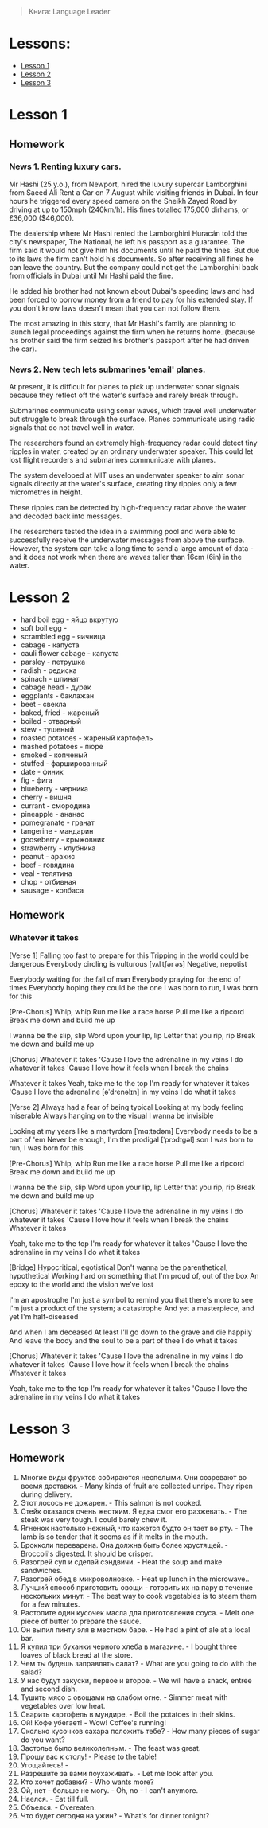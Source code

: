 > Книга: Language Leader

# Lessons:

- [Lesson 1](#lesson-1)
- [Lesson 2](#lesson-2)
- [Lesson 3](#lesson-3)

# Lesson 1

## Homework

### News 1. Renting luxury cars.

Mr Hashi (25 y.o.), from Newport, hired the luxury supercar Lamborghini from Saeed Ali Rent a Car on 7 August while visiting friends in Dubai. In four hours he triggered every speed camera on the Sheikh Zayed Road by driving at up to 150mph (240km/h). His fines totalled 175,000 dirhams, or £36,000 ($46,000).

The dealership where Mr Hashi rented the Lamborghini Huracán told the city's newspaper, The National, he left his passport as a guarantee. The firm said it would not give him his documents until he paid the fines. But due to its laws the firm can't hold his documents. So after receiving all fines he can leave the country. But the company could not get the Lamborghini back from officials in Dubai until Mr Hashi paid the fine.

He added his brother had not known about Dubai's speeding laws and had been forced to borrow money from a friend to pay for his extended stay. If you don't know laws doesn't mean that you can not follow them.

The most amazing in this story, that Mr Hashi's family are planning to launch legal proceedings against the firm when he returns home. (because his brother said the firm seized his brother's passport after he had driven the car).

### News 2. New tech lets submarines 'email' planes.

At present, it is difficult for planes to pick up underwater sonar signals because they reflect off the water's surface and rarely break through.

Submarines communicate using sonar waves, which travel well underwater but struggle to break through the surface. Planes communicate using radio signals that do not travel well in water.

The researchers found an extremely high-frequency radar could detect tiny ripples in water, created by an ordinary underwater speaker.
This could let lost flight recorders and submarines communicate with planes.

The system developed at MIT uses an underwater speaker to aim sonar signals directly at the water's surface, creating tiny ripples only a few micrometres in height.

These ripples can be detected by high-frequency radar above the water and decoded back into messages.

The researchers tested the idea in a swimming pool and were able to successfully receive the underwater messages from above the surface.
However, the system can take a long time to send a large amount of data - and it does not work when there are waves taller than 16cm (6in) in the water.

# Lesson 2

- hard boil egg - яйцо вкрутую
- soft boil egg - 
- scrambled egg - яичница
- cabage - капуста
- cauli flower cabage - капуста
- parsley - петрушка
- radish - редиска
- spinach - шпинат
- cabage head - дурак
- eggplants - баклажан
- beet - свекла
- baked, fried - жареный
- boiled - отварный
- stew - тушеный
- roasted potatoes - жареный картофель
- mashed potatoes - пюре
- smoked - копченый
- stuffed - фаршированный
- date - финик
- fig - фига
- blueberry - черника
- cherry - вишня
- currant - смородина
- pineapple - ананас
- pomegranate - гранат
- tangerine - мандарин
- gooseberry - крыжовник
- strawberry - клубника
- peanut - арахис
- beef - говядина
- veal - телятина
- chop - отбивная
- sausage - колбаса

## Homework

### Whatever it takes

[Verse 1]
Falling too fast to prepare for this
Tripping in the world could be dangerous
Everybody circling is vulturous [vʌl tʃər əs]
Negative, nepotist

Everybody waiting for the fall of man
Everybody praying for the end of times
Everybody hoping they could be the one
I was born to run, I was born for this

[Pre-Chorus]
Whip, whip
Run me like a race horse
Pull me like a ripcord
Break me down and build me up

I wanna be the slip, slip
Word upon your lip, lip
Letter that you rip, rip
Break me down and build me up

[Chorus]
Whatever it takes
'Cause I love the adrenaline in my veins
I do whatever it takes
'Cause I love how it feels when I break the chains

Whatever it takes
Yeah, take me to the top
I'm ready for whatever it takes
'Cause I love the adrenaline [əˈdrenəlɪn] in my veins
I do what it takes

[Verse 2]
Always had a fear of being typical
Looking at my body feeling miserable
Always hanging on to the visual
I wanna be invisible

Looking at my years like a martyrdom [ˈmɑːtədəm] 
Everybody needs to be a part of 'em
Never be enough, I'm the prodigal [ˈprɔdɪgəl] son
I was born to run, I was born for this

[Pre-Chorus]
Whip, whip
Run me like a race horse
Pull me like a ripcord
Break me down and build me up

I wanna be the slip, slip
Word upon your lip, lip
Letter that you rip, rip
Break me down and build me up

[Chorus]
Whatever it takes
'Cause I love the adrenaline in my veins
I do whatever it takes
'Cause I love how it feels when I break the chains
Whatever it takes

Yeah, take me to the top
I'm ready for whatever it takes
'Cause I love the adrenaline in my veins
I do what it takes

[Bridge]
Hypocritical, egotistical
Don't wanna be the parenthetical, hypothetical
Working hard on something that I'm proud of, out of the box
An epoxy to the world and the vision we've lost

I'm an apostrophe
I'm just a symbol to remind you that there's more to see
I'm just a product of the system; a catastrophe
And yet a masterpiece, and yet I'm half-diseased

And when I am deceased
At least I'll go down to the grave and die happily
And leave the body and the soul to be a part of thee
I do what it takes

[Chorus]
Whatever it takes
'Cause I love the adrenaline in my veins
I do whatever it takes
'Cause I love how it feels when I break the chains
Whatever it takes

Yeah, take me to the top
I'm ready for whatever it takes
'Cause I love the adrenaline in my veins
I do what it takes


# Lesson 3

## Homework

1. Многие виды фруктов собираются неспелыми. Они созревают во воемя доставки. - Many kinds of fruit are collected unripe. They ripen during delivery.
2. Этот лосось не дожарен. - This salmon is not cooked.
3. Стейк оказался очень жестким. Я едва смог его разжевать. - The steak was very tough. I could barely chew it.
4. Ягненок настолько нежный, что кажется будто он тает во рту. - The lamb is so tender that it seems as if it melts in the mouth.
5. Брокколи переварена. Она должна быть более хрустящей. - Broccoli's digested. It should be crisper.
6. Разогрей суп и сделай сэндвичи. - Heat the soup and make sandwiches.
7. Разогрей обед в микроволновке. - Heat up lunch in the microwave..
8. Лучший способ приготовить овощи - готовить их на пару в течение нескольких минут. - The best way to cook vegetables is to steam them for a few minutes.
9. Растопите один кусочек масла для приготовления соуса. - Melt one piece of butter to prepare the sauce.
10. Он выпил пинту эля в местном баре. - He had a pint of ale at a local bar.
11. Я купил три буханки черного хлеба в магазине. - I bought three loaves of black bread at the store.
12. Чем ты будешь заправлять салат? - What are you going to do with the salad?
13. У нас будут закуски, первое и второе. - We will have a snack, entree and second dish.
14. Тушить мясо с овощами на слабом огне. - Simmer meat with vegetables over low heat.
15. Сварить картофель в мундире. - Boil the potatoes in their skins.
16. Ой! Кофе убегает! - Wow! Coffee's running!
17. Сколько кусочков сахара положить тебе? - How many pieces of sugar do you want?
18. Застолье было великолепным. - The feast was great.
19. Прошу вас к столу! - Please to the table!
20. Угощайтесь! - 
21. Разрешите за вами поухаживать. - Let me look after you.
22. Кто хочет добавки? - Who wants more?
23. Ой, нет - больше не могу. - Oh, no - I can't anymore.
24. Наелся. - Eat till full.
25. Объелся. - Overeaten.
26. Что будет сегодня на ужин? - What's for dinner tonight?